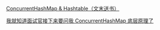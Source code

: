 [ConcurrentHashMap & Hashtable（文末送书）](https://mp.weixin.qq.com/s/AixdbEiXf3KfE724kg2YIw)

[我就知道面试官接下来要问我 ConcurrentHashMap 底层原理了](https://mp.weixin.qq.com/s/My4P_BBXDnAGX1gh630ZKw)